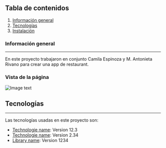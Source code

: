 ## Tabla de contenidos
1. [Información general](#general-info)
2. [Tecnologías](#technologies)
3. [Instalación](#installation)

### Información general
***
En este proyecto trabajaron en conjunto Camila Espinoza y M. Antonieta Rivano para crear una app de restaurant. 
### Vista de la página
![Image text](https://www.united-internet.de/fileadmin/user_upload/Brands/Downloads/Logo_IONOS_by.jpg)
## Tecnologías
***
Las tecnologías usadas en este proyecto son:
* [Technologie name](https://example.com): Version 12.3 
* [Technologie name](https://example.com): Version 2.34
* [Library name](https://example.com): Version 1234


